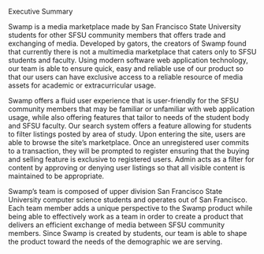 Executive Summary

Swamp is a media marketplace made by San Francisco State University
students for other SFSU community members that offers trade and
exchanging of media. Developed by gators, the creators of Swamp found that
currently there is not a multimedia marketplace that caters only to SFSU
students and faculty. Using modern software web application technology, our
team is able to ensure quick, easy and reliable use of our product so that our
users can have exclusive access to a reliable resource of media assets for
academic or extracurricular usage.

Swamp offers a fluid user experience that is user-friendly for the SFSU
community members that may be familiar or unfamiliar with web application
usage, while also offering features that tailor to needs of the student body
and SFSU faculty. Our search system offers a feature allowing for students to
filter listings posted by area of study. Upon entering the site, users are able to
browse the site’s marketplace. Once an unregistered user commits to a
transaction, they will be prompted to register ensuring that the buying and
selling feature is exclusive to registered users. Admin acts as a filter for
content by approving or denying user listings so that all visible content is
maintained to be appropriate.

Swamp’s team is composed of upper division San Francisco State
University computer science students and operates out of San Francisco.
Each team member adds a unique perspective to the Swamp product while
being able to effectively work as a team in order to create a product that
delivers an efficient exchange of media between SFSU community members.
Since Swamp is created by students, our team is able to shape the product
toward the needs of the demographic we are serving.
